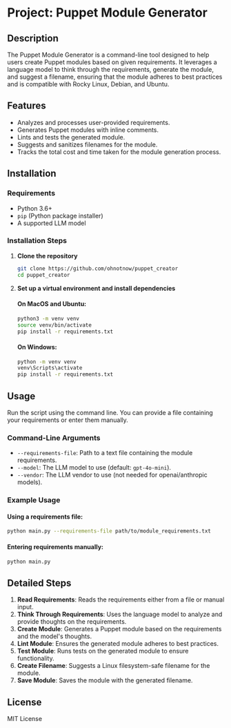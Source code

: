 # Project: Puppet Module Generator

## Description
The Puppet Module Generator is a command-line tool designed to help users create Puppet modules based on given requirements. It leverages a language model to think through the requirements, generate the module, and suggest a filename, ensuring that the module adheres to best practices and is compatible with Rocky Linux, Debian, and Ubuntu.

## Features
- Analyzes and processes user-provided requirements.
- Generates Puppet modules with inline comments.
- Lints and tests the generated module.
- Suggests and sanitizes filenames for the module.
- Tracks the total cost and time taken for the module generation process.

## Installation

### Requirements
- Python 3.6+
- `pip` (Python package installer)
- A supported LLM model

### Installation Steps

1. **Clone the repository**
    ```sh
    git clone https://github.com/ohnotnow/puppet_creator
    cd puppet_creator
    ```

2. **Set up a virtual environment and install dependencies**

    #### On MacOS and Ubuntu:
    ```sh
    python3 -m venv venv
    source venv/bin/activate
    pip install -r requirements.txt
    ```

    #### On Windows:
    ```sh
    python -m venv venv
    venv\Scripts\activate
    pip install -r requirements.txt
    ```

## Usage

Run the script using the command line. You can provide a file containing your requirements or enter them manually.

### Command-Line Arguments

- `--requirements-file`: Path to a text file containing the module requirements.
- `--model`: The LLM model to use (default: `gpt-4o-mini`).
- `--vendor`: The LLM vendor to use (not needed for openai/anthropic models).

### Example Usage

#### Using a requirements file:
```sh
python main.py --requirements-file path/to/module_requirements.txt
```

#### Entering requirements manually:
```sh
python main.py
```

## Detailed Steps

1. **Read Requirements**: Reads the requirements either from a file or manual input.
2. **Think Through Requirements**: Uses the language model to analyze and provide thoughts on the requirements.
3. **Create Module**: Generates a Puppet module based on the requirements and the model's thoughts.
4. **Lint Module**: Ensures the generated module adheres to best practices.
5. **Test Module**: Runs tests on the generated module to ensure functionality.
6. **Create Filename**: Suggests a Linux filesystem-safe filename for the module.
7. **Save Module**: Saves the module with the generated filename.

## License
MIT License
